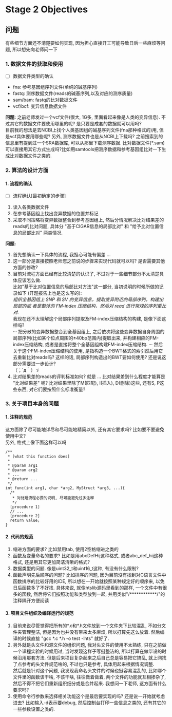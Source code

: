 # Stage 2 Objectives

## 问题

有些细节方面还不清楚要如何实现, 因为担心直接开工可能导致日后一些麻烦等问题, 所以想先向老师问一下

### 1. 数据文件的获取和使用
- [ ] 数据文件类型的确认
- fna: 参考基因组序列文件(单纯的碱基序列)
- fastq: 测序数据文件(reads的碱基序列,以及对应的测序质量)
- sam/bam: fastq的比对数据文件
- vcf/bcf: 变异信息数据文件

**问题:** 之前老师发过一个vcf文件(很大, 1G多, 里面看起来像是人类的变异信息). 不过其它的数据文件要使用哪里的呢? 是只要是成套的数据就可以用吗?  
目前我的想法是去NCBI上找个人类基因组的碱基序列文件(fna那种格式的)用, 但是vcf具体要用哪些呢? 另外, 测序数据文件也是从NCBI上下载吗? 之前搜索到的信息里有提到过一个SRA数据库, 可以从那里下载测序数据. 比对数据文件(\*.sam)可以直接用其它方式生成吗?比如用samtools把测序数据和参考基因组比对一下生成比对数据文件之类的. 


### 2. 算法的设计方面

#### 1. 流程的确认

- [ ] 流程确认\[最初确定的步骤\]

1. 读入各类数据文件
2. 在参考基因组上找出变异数据的位置并标记
3. 采取不同策略将变异数据整合到参考基因组上, 然后分情况解决比对结果差的reads的比对问题, 具体分 "基于CIGAR信息的局部比对" 和 "给予比对位置信息的局部比对" 两类情况. 

**问题:** 

1. 首先想确认一下具体的流程, 我担心可能有偏差 ...
2. 这一部分是直接按照老师您之前说的步骤来实现代码就可以吗? 是否需要其他方面的修改?
3. 目前对流程方面已经有比较清楚的认识了, 不过对于一些细节部分不太清楚具体应该怎么做.  
比如"基于比对位置信息的局部比对方法"这一部分, 当初说明的时候所做的记录如下
(开题报告上也是这么写的):  
*组织全基因组上 SNP 和 SV 的变异信息，提取变异附近的局部序列，构建出局部的或
者是整体的 FM-index 压缩结构，然后对 read 进行常规的序列重比对.*  
我现在还不太理解这个局部序列提取及FM-index压缩结构的构建, 是像下面这样吗?  
···
把分散的变异数据整合到全基因组上, 之后依次将这些变异数据自身周围的局部序列(比如某个位点周围的±40bp范围内)提取出来, 并构建相应的FM-index压缩结构, 或者是直接将整个全基因组构建FM-index压缩结构.
···
然后关于这个FM-index压缩结构的使用, 是指构造一个BWT格式的索引然后用它去重新比对reads吗? 这样的话, 局部序列构造出的BWT要如何使用? 还是说这部分需要进一步设计?  
（；´д｀）ゞ
4. 比对结果差的reads的评判标准如何? 就是 ... 比对结果差到什么程度才能算是 "比对结果差" 呢? 比对结果里除了M(匹配), I(插入), D(删除)这些, 还有S, P这些东西, 对它们要按照什么标准衡量? 



### 3. 关于项目本身的问题

#### 1. 注释的规范

这方面除了尽可能地详尽和尽可能地精简以外, 还有其它要求吗? 比如要不要避免使用中文?  
另外, 格式上像下面这样可以吗
```
/**
 * [what this function does]
 * 
 * @param arg1
 * @param arg2
 * ...
 * @return ...
 */
int func(int arg1, char *arg2, MyStruct *arg3, ...){
  /*
   * 对处理流程必要的说明, 尽可能避免过多注释
   */
  [procedure 1]
  // ...
  [procedure 2]
  return value;
}
```
#### 2. 代码的规范
1. 缩进方面的要求? 比如禁用tab, 使用2空格缩进之类的
2. 函数及变量命名的要求? 比如是用abcDefHij这种格式, 或者abc_def_hij这种格式, 还是用其它更加简洁清晰的格式?
3. 数据类型的问题. 像是uint32_t和uint16_t这种, 有没有什么限制?
4. 函数声明先后顺序的问题? 比如排序的问题, 因为目前没有找到对C语言文件中函数排序的比较好用的IDE, 所以想在一开始就按照某种规定好的顺序来, 以免日后函数多了不好找. 具体来说, 就像htslib源码里看到的那样, 一个文件中有很多的函数, 然后将它们按照功能和类型放到一起, 并用类似"/\*\*\*\*\*\*\*\*\*\*\*\*/"的注释隔开方便阅读

#### 3. 项目文件组织及编译运行的规范
1. 目前来说尽管觉得把所有的\*.c和\*.h文件放到一个文件夹下比较混乱, 不如分文件夹管理整洁, 但是因为也并没有带来太多麻烦, 所以打算先这么放着. 然后编译的时候直接 "gcc \*.c \*.h -o test -lhts" 就好了. 
2. 另外就是头文件和源文件的组织问题, 我对头文件的使用不太熟练, 只在之前做一个课程实验的时候用过, 当时发现这样子写挺整洁的, 所以打算在做毕设的时候沿用那套方法. 但是后来项目复杂起来之后自己总是容易把它搞乱, 就上网找了点参考的头文件规范啥的, 不过也只是参考, 具体用起来根据情况调整.  
然后就是针对这个问题, 我发现我命名头文件的时候也挺容易混乱的, 比如哪个文件里的函数该干啥, 不该干啥, 往往做着做着, 两个文件的功能就互相掺杂了, 然后不得不把它们重新组织细分或是合并起来. 我想问一下老师, 这方面有什么要求吗? 
3. 使用命令行参数来选择相关功能这个是最后要实现的吗? 还是说一开始就考虑进去?
比如输入\-d表示要debug, 然后控制台打印一些信息之类的, 还有其它的一些参数设置之类的.